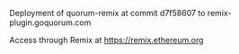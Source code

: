 Deployment of quorum-remix at commit d7f58607 to remix-plugin.goquorum.com

Access through Remix at https://remix.ethereum.org
